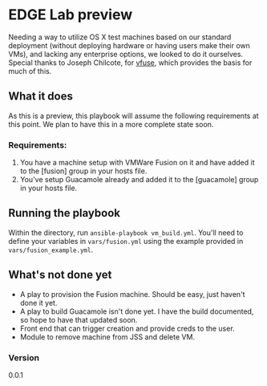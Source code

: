 # EDGE Lab preview
Needing a way to utilize OS X test machines based on our standard deployment (without deploying hardware or having users make their own VMs), and lacking any enterprise options, we looked to do it ourselves. Special thanks to Joseph Chilcote, for [vfuse](https://github.com/chilcote/vfuse), which provides the basis for much of this.

## What it does
As this is a preview, this playbook will assume the following requirements at this point. We plan to have this in a more complete state soon.

### Requirements:
1. You have a machine setup with VMWare Fusion on it and have added it to the [fusion] group in your hosts file.
2. You've setup Guacamole already and added it to the [guacamole] group in your hosts file.

## Running the playbook
Within the directory, run `ansible-playbook vm_build.yml`. You'll need to define your variables in `vars/fusion.yml` using the example provided in `vars/fusion_example.yml`.

## What's not done yet
- A play to provision the Fusion machine. Should be easy, just haven't done it yet.
- A play to build Guacamole isn't done yet. I have the build documented, so hope to have that updated soon.
- Front end that can trigger creation and provide creds to the user.
- Module to remove machine from JSS and delete VM.

### Version
0.0.1
